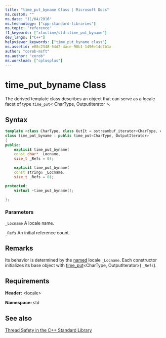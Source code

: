 ```yaml
---
title: "time_put_byname Class | Microsoft Docs"
ms.custom: ""
ms.date: "11/04/2016"
ms.technology: ["cpp-standard-libraries"]
ms.topic: "reference"
f1_keywords: ["xloctime/std::time_put_byname"]
dev_langs: ["C++"]
helpviewer_keywords: ["time_put_byname class"]
ms.assetid: e08c2348-64d2-4ace-98b1-1496e14c7b1a
author: "corob-msft"
ms.author: "corob"
ms.workload: ["cplusplus"]
---
```

# time_put_byname Class

The derived template class describes an object that can serve as a locale facet of type `time_put`\< CharType, OutputIterator >.

## Syntax

```cpp
template <class CharType, class OutIt = ostreambuf_iterator<CharType, char_traits<CharType>>>
class time_put_byname : public time_put<CharType, OutputIterator>
{
public:
    explicit time_put_byname(
    const char* _Locname,
    size_t _Refs = 0);

    explicit time_put_byname(
    const string& _Locname,
    size_t _Refs = 0);

protected:
    virtual ~time_put_byname();

};
```

### Parameters

`_Locname`
 A locale name.

`_Refs`
 An initial reference count.

## Remarks

Its behavior is determined by the [named](../standard-library/locale-class.md#name) locale `_Locname`. Each constructor initializes its base object with [time_put](../standard-library/time-put-class.md#time_put)\<CharType, OutputIterator>( `_Refs`).

## Requirements

**Header:** \<locale>

**Namespace:** std

## See also

[Thread Safety in the C++ Standard Library](../standard-library/thread-safety-in-the-cpp-standard-library.md)<br/>
